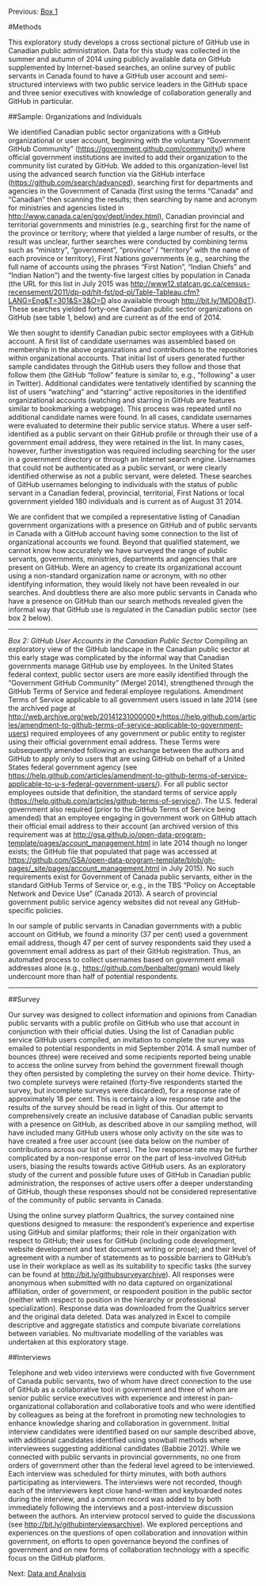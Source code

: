 Previous: [Box 1](https://github.com/JSGS/CPA_paper/blob/master/box1.md)

#Methods

This exploratory study develops a cross sectional picture of GitHub use in Canadian public administration. Data for this study was collected in the summer and autumn of 2014 using publicly available data on GitHub supplemented by Internet-based searches, an online survey of public servants in Canada found to have a GitHub user account and semi-structured interviews with two public service leaders in the GitHub space and three senior executives with knowledge of collaboration generally and GitHub in particular. 

##Sample: Organizations and Individuals

We identified Canadian public sector organizations with a GitHub organizational or user account, beginning with the voluntary “Government GitHub Community” (https://government.github.com/community/) where official government institutions are invited to add their organization to the community list curated by GitHub. We added to this organization-level list using the advanced search function via the GitHub interface (https://github.com/search/advanced), searching first for departments and agencies in the Government of Canada (first using the terms “Canada” and “Canadian” then scanning the results; then searching by name and acronym for ministries and agencies listed in http://www.canada.ca/en/gov/dept/index.html), Canadian provincial and territorial governments and ministries (e.g., searching first for the name of the province or territory; where that yielded a large number of results, or the result was unclear, further searches were conducted by combining terms such as “ministry”, “government”, “province” / “territory” with the name of each province or territory), First Nations governments (e.g., searching the full name of accounts using the phrases “First Nation”, “Indian Chiefs” and “Indian Nation”) and the twenty-five largest cities by population in Canada (the URL for this list in July 2015 was http://www12.statcan.gc.ca/census-recensement/2011/dp-pd/hlt-fst/pd-pl/Table-Tableau.cfm?LANG=Eng&T=301&S=3&O=D also available through http://bit.ly/1MDO8dT). These searches yielded forty-one Canadian public sector organizations on GitHub (see table 1, below) and are current as of the end of 2014. 

We then sought to identify Canadian pubic sector employees with a GitHub account. A first list of candidate usernames was assembled based on membership in the above organizations and contributions to the repositories within organizational accounts. That initial list of users generated further sample candidates through the GitHub users they follow and those that follow them (the GitHub “follow” feature is similar to, e.g., “following” a user in Twitter). Additional candidates were tentatively identified by scanning the list of users “watching” and “starring” active repositories in the identified organizational accounts (watching and starring in GitHub are features similar to bookmarking a webpage). This process was repeated until no additional candidate names were found. In all cases, candidate usernames were evaluated to determine their public service status. Where a user self-identified as a public servant on their GitHub profile or through their use of a government email address, they were retained in the list. In many cases, however, further investigation was required including searching for the user in a government directory or through an Internet search engine. Usernames that could not be authenticated as a public servant, or were clearly identified otherwise as not a public servant, were deleted. These searches of GitHub usernames belonging to individuals with the status of public servant in a Canadian federal, provincial, territorial, First Nations or local government yielded 180 individuals and is current as of August 31 2014. 

We are confident that we compiled a representative listing of Canadian government organizations with a presence on GitHub and of public servants in Canada with a GitHub account having some connection to the list of organizational accounts we found. Beyond that qualified statement, we cannot know how accurately we have surveyed the range of public servants, governments, ministries, departments and agencies that are present on GitHub. Were an agency to create its organizational account using a non-standard organization name or acronym, with no other identifying information, they would likely not have been revealed in our searches. And doubtless there are also more public servants in Canada who have a presence on GitHub than our search methods revealed given the informal way that GitHub use is regulated in the Canadian public sector (see box 2 below). 

___
*Box 2: GitHub User Accounts in the Canadian Public Sector*
Compiling an exploratory view of the GitHub landscape in the Canadian public sector at this early stage was complicated by the informal way that Canadian governments manage GitHub use by employees. In the United States federal context, public sector users are more easily identified through the “Government GitHub Community” (Mergel 2014), strengthened through the GitHub Terms of Service and federal employee regulations. Amendment Terms of Service applicable to all government users issued in late 2014 (see the archived page at http://web.archive.org/web/20141231000000*/https://help.github.com/articles/amendment-to-github-terms-of-service-applicable-to-government-users) required employees of any government or public entity to register using their official government email address. These Terms were subsequently amended following an exchange between the authors and GitHub to apply only to users that are using GitHub on behalf of a United States federal government agency (see https://help.github.com/articles/amendment-to-github-terms-of-service-applicable-to-u-s-federal-government-users/). For all public sector employees outside that definition, the standard terms of service apply (https://help.github.com/articles/github-terms-of-service/). The U.S. federal government also required (prior to the GitHub Terms of Service being amended) that an employee engaging in government work on GitHub attach their official email address to their account (an archived version of this requirement was at http://gsa.github.io/open-data-program-template/pages/account_management.html in late 2014 though no longer exists; the GitHub file that populated that page was accessed at https://github.com/GSA/open-data-program-template/blob/gh-pages/_site/pages/account_management.html in July 2015). No such requirements exist for Government of Canada public servants, either in the standard GitHub Terms of Service or, e.g., in the TBS “Policy on Acceptable Network and Device Use” (Canada 2013). A search of provincial government public service agency websites did not reveal any GitHub-specific policies. 

In our sample of public servants in Canadian governments with a public account on GitHub, we found a minority (37 per cent) used a government email address, though 47 per cent of survey respondents said they used a government email address as part of their GitHub registration. Thus, an automated process to collect usernames based on government email addresses alone (e.g., https://github.com/benbalter/gman) would likely undercount more than half of potential respondents. 
___


##Survey

Our survey was designed to collect information and opinions from Canadian public servants with a public profile on GitHub who use that account in conjunction with their official duties. Using the list of Canadian public service GitHub users compiled, an invitation to complete the survey was emailed to potential respondents in mid September 2014. A small number of bounces (three) were received and some recipients reported being unable to access the online survey from behind the government firewall though they often persisted by completing the survey on their home device. Thirty-two complete surveys were retained (forty-five respondents started the survey, but incomplete surveys were discarded), for a response rate of approximately 18 per cent. This is certainly a low response rate and the results of the survey should be read in light of this. Our attempt to comprehensively create an inclusive database of Canadian public servants with a presence on GitHub, as described above in our sampling method, will have included many GitHub users whose only activity on the site was to have created a free user account (see data below on the number of contributions across our list of users). The low response rate may be further complicated by a non-response error on the part of less-involved GitHub users, biasing the results towards active GitHub users. As an exploratory study of the current and possible future uses of GitHub in Canadian public administration, the responses of active users offer a deeper understanding of GitHub, though these responses should not be considered representative of the community of public servants in Canada. 

Using the online survey platform Qualtrics, the survey contained nine questions designed to measure: the respondent’s experience and expertise using GitHub and similar platforms; their role in their organization with respect to GitHub; their uses for GitHub (including code development, website development and text document writing or prose); and their level of agreement with a number of statements as to possible barriers to GitHub’s use in their workplace as well as its suitability to specific tasks (the survey can be found at http://bit.ly/githubsurveyarchive). All responses were anonymous when submitted with no data captured on organizational affiliation, order of government, or respondent position in the public sector (neither with respect to position in the hierarchy or professional specialization). Response data was downloaded from the Qualtrics server and the original data deleted. Data was analyzed in Excel to compile descriptive and aggregate statistics and compute bivariate correlations between variables. No multivariate modelling of the variables was undertaken at this exploratory stage.

##Interviews

Telephone and web video interviews were conducted with five Government of Canada public servants, two of whom have direct connection to the use of GitHub as a collaborative tool in government and three of whom are senior public service executives with experience and interest in pan-organizational collaboration and collaborative tools and who were identified by colleagues as being at the forefront in promoting new technologies to enhance knowledge sharing and collaboration in government. Initial interview candidates were identified based on our sample described above, with additional candidates identified using snowball methods where interviewees suggesting additional candidates (Babbie 2012). While we connected with public servants in provincial governments, no one from orders of government other than the federal level agreed to be interviewed. Each interview was scheduled for thirty minutes, with both authors participating as interviewers. The interviews were not recorded, though each of the interviewers kept close hand-written and keyboarded notes during the interview, and a common record was added to by both immediately following the interviews and a post-interview discussion between the authors. An interview protocol served to guide the discussions (see http://bit.ly/githubinterviewsarchive). We explored perceptions and experiences on the questions of open collaboration and innovation within government, on efforts to open governance beyond the confines of government and on new forms of collaboration technology with a specific focus on the GitHub platform.

Next: [Data and Analysis](https://github.com/JSGS/CPA_paper/blob/master/data.md)
